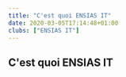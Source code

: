 ```yaml
---
title: "C'est quoi ENSIAS IT"
date: 2020-03-05T17:14:48+01:00
clubs: ["ENSIAS IT"]
---
```


## C'est quoi ENSIAS IT

